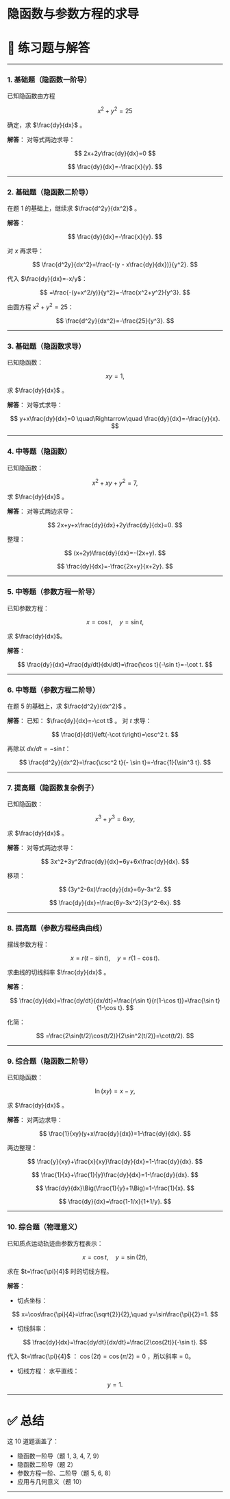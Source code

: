 # **隐函数与参数方程的求导** 

# 📘 练习题与解答

---

### 1. 基础题（隐函数一阶导）

已知隐函数由方程

$$
x^2+y^2=25
$$

确定，求 $\frac{dy}{dx}$ 。

**解答**：
对等式两边求导：

$$
2x+2y\frac{dy}{dx}=0
$$

$$
\frac{dy}{dx}=-\frac{x}{y}.
$$

---

### 2. 基础题（隐函数二阶导）

在题 1 的基础上，继续求 $\frac{d^2y}{dx^2}$ 。

**解答**：

$$
\frac{dy}{dx}=-\frac{x}{y}.
$$

对 $x$ 再求导：

$$
\frac{d^2y}{dx^2}=\frac{-(y - x\frac{dy}{dx})}{y^2}.
$$

代入 $\frac{dy}{dx}=-x/y$：

$$
=\frac{-(y+x^2/y)}{y^2}=-\frac{x^2+y^2}{y^3}.
$$

由圆方程 $x^2+y^2=25$：

$$
\frac{d^2y}{dx^2}=-\frac{25}{y^3}.
$$

---

### 3. 基础题（隐函数求导）

已知隐函数：

$$
xy=1,
$$

求 $\frac{dy}{dx}$ 。

**解答**：
对等式求导：

$$
y+x\frac{dy}{dx}=0 \quad\Rightarrow\quad \frac{dy}{dx}=-\frac{y}{x}.
$$

---

### 4. 中等题（隐函数）

已知隐函数：

$$
x^2+xy+y^2=7,
$$

求 $\frac{dy}{dx}$ 。

**解答**：
对等式两边求导：

$$
2x+y+x\frac{dy}{dx}+2y\frac{dy}{dx}=0.
$$

整理：

$$
(x+2y)\frac{dy}{dx}=-(2x+y).
$$

$$
\frac{dy}{dx}=-\frac{2x+y}{x+2y}.
$$

---

### 5. 中等题（参数方程一阶导）

已知参数方程：

$$
x=\cos t,\quad y=\sin t,
$$

求 $\frac{dy}{dx}$。

**解答**：

$$
\frac{dy}{dx}=\frac{dy/dt}{dx/dt}=\frac{\cos t}{-\sin t}=-\cot t.
$$

---

### 6. 中等题（参数方程二阶导）

在题 5 的基础上，求 $\frac{d^2y}{dx^2}$ 。

**解答**：
已知： $\frac{dy}{dx}=-\cot t$ 。
对 $t$ 求导：

$$
\frac{d}{dt}\left(-\cot t\right)=\csc^2 t.
$$

再除以 $dx/dt=-\sin t$：

$$
\frac{d^2y}{dx^2}=\frac{\csc^2 t}{- \sin t}=-\frac{1}{\sin^3 t}.
$$

---

### 7. 提高题（隐函数复杂例子）

已知隐函数：

$$
x^3+y^3=6xy,
$$

求 $\frac{dy}{dx}$ 。

**解答**：
对等式两边求导：

$$
3x^2+3y^2\frac{dy}{dx}=6y+6x\frac{dy}{dx}.
$$

移项：

$$
(3y^2-6x)\frac{dy}{dx}=6y-3x^2.
$$

$$
\frac{dy}{dx}=\frac{6y-3x^2}{3y^2-6x}.
$$

---

### 8. 提高题（参数方程经典曲线）

摆线参数方程：

$$
x=r(t-\sin t),\quad y=r(1-\cos t).
$$

求曲线的切线斜率 $\frac{dy}{dx}$ 。

**解答**：

$$
\frac{dy}{dx}=\frac{dy/dt}{dx/dt}=\frac{r\sin t}{r(1-\cos t)}=\frac{\sin t}{1-\cos t}.
$$

化简：

$$
=\frac{2\sin(t/2)\cos(t/2)}{2\sin^2(t/2)}=\cot(t/2).
$$

---

### 9. 综合题（隐函数二阶导）

已知隐函数：

$$
\ln(xy)=x-y,
$$

求 $\frac{dy}{dx}$ 。

**解答**：
对两边求导：

$$
\frac{1}{xy}(y+x\frac{dy}{dx})=1-\frac{dy}{dx}.
$$

两边整理：

$$
\frac{y}{xy}+\frac{x}{xy}\frac{dy}{dx}=1-\frac{dy}{dx}.
$$

$$
\frac{1}{x}+\frac{1}{y}\frac{dy}{dx}=1-\frac{dy}{dx}.
$$

$$
\frac{dy}{dx}\Big(\frac{1}{y}+1\Big)=1-\frac{1}{x}.
$$

$$
\frac{dy}{dx}=\frac{1-1/x}{1+1/y}.
$$

---

### 10. 综合题（物理意义）

已知质点运动轨迹由参数方程表示：

$$
x=\cos t,\quad y=\sin(2t),
$$

求在 $t=\frac{\pi}{4}$ 时的切线方程。

**解答**：

* 切点坐标：

$$
x=\cos\frac{\pi}{4}=\tfrac{\sqrt{2}}{2},\quad y=\sin\frac{\pi}{2}=1.
$$

* 切线斜率：

$$
\frac{dy}{dx}=\frac{dy/dt}{dx/dt}=\frac{2\cos(2t)}{-\sin t}.
$$

代入 $t=\tfrac{\pi}{4}$ ：
$\cos(2t)=\cos(\pi/2)=0$ ，所以斜率 = 0。

* 切线方程：
  水平直线：

$$
y=1.
$$

---

# ✅ 总结

这 10 道题涵盖了：

* 隐函数一阶导（题 1, 3, 4, 7, 9）
* 隐函数二阶导（题 2）
* 参数方程一阶、二阶导（题 5, 6, 8）
* 应用与几何意义（题 10）

---



